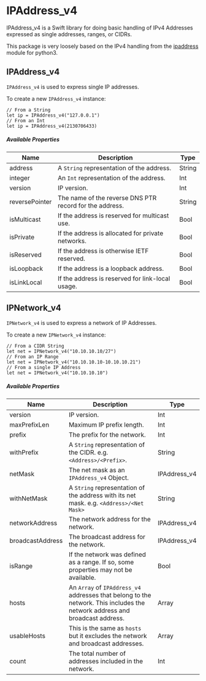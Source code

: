 # IPAddress_v4

IPAddress_v4 is a Swift library for doing basic handling of IPv4 Addresses expressed as single addresses, ranges, or CIDRs.

This package is very loosely based on the IPv4 handling from the [ipaddress](https://docs.python.org/3/library/ipaddress.html#module-ipaddress) module for python3.

## IPAddress_v4
`IPAddress_v4` is used to express single IP addresses.

To create a new `IPAddress_v4` instance:
```
// From a String
let ip = IPAddress_v4("127.0.0.1")
// From an Int
let ip = IPAddress_v4(2130706433)
```
##### Available Properties
|Name|Description|Type|
|---|---|---|
|address| A `String` representation of the address.|String|
|integer| An `Int` representation of the address.|Int|
|version| IP version.|Int|
|reversePointer|The name of the reverse DNS PTR record for the address.|String|
|isMulticast|If the address is reserved for multicast use.|Bool|
|isPrivate|If the address is allocated for private networks.|Bool|
|isReserved|If the address is otherwise IETF reserved.|Bool|
|isLoopback|If the address is a loopback address.|Bool|
|isLinkLocal|If the address is reserved for link-local usage.|Bool|

## IPNetwork_v4
`IPNetwork_v4` is used to express a network of IP Addresses.

To create a new `IPNetwork_v4` instance:
```
// From a CIDR String
let net = IPNetwork_v4("10.10.10.10/27")
// From an IP Range
let net = IPNetwork_v4("10.10.10.10-10.10.10.21")
// From a single IP Address
let net = IPNetwork_v4("10.10.10.10")
```

##### Available Properties
|Name|Description|Type|
|---|---|---|
|version| IP version.|Int|
|maxPrefixLen|Maximum IP prefix length.|Int|
|prefix|The prefix for the network.|Int|
|withPrefix|A `String` representation of the CIDR. e.g. `<Address>/<Prefix>`.|String|
|netMask|The net mask as an `IPAddress_v4` Object.|IPAddress_v4|
|withNetMask|A `String` representation of the address with its net mask. e.g. `<Address>/<Net Mask>`|String|
|networkAddress|The network address for the network.|IPAddress_v4|
|broadcastAddress|The broadcast address for the network.|IPAddress_v4|
|isRange|If the network was defined as a range. If so, some properties may not be available.|Bool|
|hosts|An `Array` of `IPAddress_v4` addresses that belong to the network. This includes the network address and broadcast address.|Array|
|usableHosts|This is the same as `hosts` but it excludes the network and broadcast addresses.|Array|
|count|The total number of addresses included in the network.|Int|
